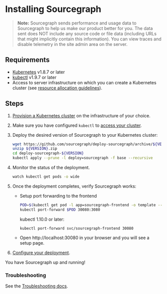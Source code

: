 # Installing Sourcegraph

> **Note:** Sourcegraph sends performance and usage data to Sourcegraph to help us make our product
> better for you. The data sent does NOT include any source code or file data (including URLs that
> might implicitly contain this information). You can view traces and disable telemetry in the site
> admin area on the server.

## Requirements

- [Kubernetes](https://kubernetes.io/) v1.8.7 or later
- [kubectl](https://kubernetes.io/docs/tasks/tools/install-kubectl/) v1.9.7 or later
- Access to server infrastructure on which you can create a Kubernetes cluster (see
  [resource allocation guidelines](scale.md)).

## Steps

1. [Provision a Kubernetes cluster](k8s.md) on the infrastructure of your choice.
2. Make sure you have configured `kubectl` to [access your cluster](https://kubernetes.io/docs/tasks/access-application-cluster/configure-access-multiple-clusters/).
3. Deploy the desired version of Sourcegraph to your Kubernetes cluster:

   ```bash
   wget https://github.com/sourcegraph/deploy-sourcegraph/archive/${VERSION}.zip # Choose which version you want to deploy
   unzip ${VERSION}.zip
   cd deploy-sourcegraph-${VERSION}
   kubectl apply --prune -l deploy=sourcegraph -f base --recursive
   ```

4. Monitor the status of the deployment.

   ```bash
   watch kubectl get pods -o wide
   ```

5. Once the deployment completes, verify Sourcegraph works:

   - Setup port forwarding to the frontend

     ```bash
     POD=$(kubectl get pod -l app=sourcegraph-frontend -o template --template="{{(index .items 0).metadata.name}}")
     kubectl port-forward $POD 30080:3080
     ```

     kubectl 1.10.0 or later:

     ```
     kubectl port-forward svc/sourcegraph-frontend 30080
     ```

   - Open http://localhost:30080 in your browser and you will see a setup page.

6. [Configure your deployment](configure.md).

You have Sourcegraph up and running!

### Troubleshooting

See the [Troubleshooting docs](troubleshoot.md).
